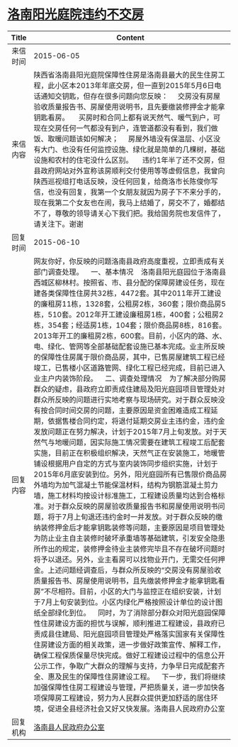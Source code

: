 # <a href="http://www.shangluo.gov.cn/zmhd/ldxxxx.jsp?urltype=leadermail.LeaderMailContentUrl&wbtreeid=1112&leadermailid=3165">洛南阳光庭院违约不交房</a>
| Title |                                                                                                                                                                                                                                                                                                                                                                                                                                                                                                                                                                                                                    Content                                                                                                                                                                                                                                                                                                                                                                                                                                                                                                                                                                                                                    |
|:-----:|-----------------------------------------------------------------------------------------------------------------------------------------------------------------------------------------------------------------------------------------------------------------------------------------------------------------------------------------------------------------------------------------------------------------------------------------------------------------------------------------------------------------------------------------------------------------------------------------------------------------------------------------------------------------------------------------------------------------------------------------------------------------------------------------------------------------------------------------------------------------------------------------------------------------------------------------------------------------------------------------------------------------------------------------------------------------------------------------------------------------------------------------------------------------------------------------------------------------------------------------------|
| 来信时间  | 2015-06-05                                                                                                                                                                                                                                                                                                                                                                                                                                                                                                                                                                                                                                                                                                                                                                                                                                                                                                                                                                                                                                                                                                                                                                                                                                    |
| 来信内容  | 陕西省洛南县阳光庭院保障性住房是洛南县最大的民生住房工程，此小区本2013年年底交房，但一直到2015年5月6日电话通知交钥匙，但存在很多问题向您反映：     交房没有房屋验收质量报告书、房屋使用说明书，且先要缴装修押金才能拿钥匙看房。     买房时和合同上都有说天然气、暖气到户，可现在交房任何一气都没有到户，连管道都没有看到，我们做饭、取暖问题该如何解决；     房屋外墙没有保温层、小区没有大门、也没有任何监控设施、绿化就是简单的几棵树，基础设施和农村的住宅没什么区别。     违约1年半了还不交房，但县政府网站对外宣称该房顺利交付使用等等虚假信息，我曾向陕西巡视组打电话反映，没任何回复，给商洛市长陈俊你写信，也没有回复，我第一个女朋友就因为房子下不来分手的，现在我第二个女友也在闹，我马上结婚了，房交不了，婚都结不了，尊敬的领导请关心下我们把。我给国务院也发信件了，请关注下。谢谢                                                                                                                                                                                                                                                                                                                                                                                                                                                                                                                                                                                                                                                                                                                                                                                                                               |
| 回复时间  | 2015-06-10                                                                                                                                                                                                                                                                                                                                                                                                                                                                                                                                                                                                                                                                                                                                                                                                                                                                                                                                                                                                                                                                                                                                                                                                                                    |
| 回复内容  | 网友你好，你反映的问题洛南县政府高度重视，立即责成有关部门调查处理。    一、基本情况    洛南县阳光庭园位于洛南县西城区柳林村。按照省、市、县分配的保障房建设任务，现在建各类保障性住房共32栋，4472套。其中2011年开工建设的廉租房11栋，1328套，公租房2栋，360套；限价商品房5栋，510套。2012年开工建设廉租房1栋，400套；公租房2栋，354套；经适房1栋，104套；限价商品房8栋，816套。2013年开工的廉租房2栋，600套。目前，小区内的路、水、电、绿化、管网等全部基础配套设施已基本完成。业主所反映的保障性住房属于限价商品房，其中，已售房屋建筑工程已经竣工，已售楼小区道路管网、绿化工程已经完成，目前已进入业主户内装饰阶段。    二、调查处理情况    为了解决部分购房群众的疑虑，县政府立即责成住建局及阳光庭园项目管理处对群众所反映的问题进行实地考察与现场研究。对于群众反映没有按合同时间交房的问题，主要原因是资金困难造成工程延期，依据售楼合同约定，将退付延期交房业主违约金，违约金发放问题正在努力解决，计划于2015年7月上旬发放。对于天然气与地暖问题，因实际施工情况需要在建筑工程竣工后配套实施，目前正在积极组织解决，天然气正在安装施工，地暖管铺设根据用户自定的方式与室内装饰同步组织实施，计划于2015年6月底安装到位。另外，阳光庭园所有已售限价商品房外墙均为加气混凝土节能保温材料，结构为钢筋混凝土剪力墙，施工材料均按设计标准施工，工程建设质量均达到合格标准。对于群众反映的房屋验收质量报告书和房屋使用说明书问题，将于7月上旬退还违约金时一并发放。对于群众反映的缴纳装修押金后才能拿钥匙装修等问题，主要原因是项目管理处为防止业主自主装修时破坏承重墙等基础建筑，引发安全隐患所作出的规定，装修押金待业主装修完毕且不存在破坏问题时将予以退还。另外，业主看房可以找物业开门，无需交任何押金。上述问题经调查后，与群众所反映的“交房没有房屋验收质量报告书、房屋使用说明书，且先缴装修押金才能拿钥匙看房”不尽相符。目前，小区的大门与监控正在组织安装，计划于7月上旬安装到位。小区内绿化严格按照设计单位的设计图纸全部绿化到位。    同时，为了消除部分群众对阳光庭园保障性住房建设方面的担忧与误解，顺利推进工程建设，县政府已责成县住建局、阳光庭园项目管理处严格落实国家有关保障性住房建设方面的相关政策，进一步做好政策宣传、解释工作，确保工程保质保量尽快完成。做好工程建设过程中的信息公开公示工作，争取广大群众的理解与支持，力争早日完成配套齐全、惠及民生的保障性住房建设工程。    下一步，我们将继续加强保障性住房工程建设与管理，严把质量关，进一步加快各项保障房工程建设，努力为人民群众提供更加舒适的居住环境，促进全县经济社会又好又快发展。洛南县人民政府办公室 |
| 回复机构  | <a href="../../category/agencies/洛南县人民政府办公室.md">洛南县人民政府办公室</a>                                                                                                                                                                                                                                                                                                                                                                                                                                                                                                                                                                                                                                                                                                                                                                                                                                                                                                                                                                                                                                                                                                                                                                                |